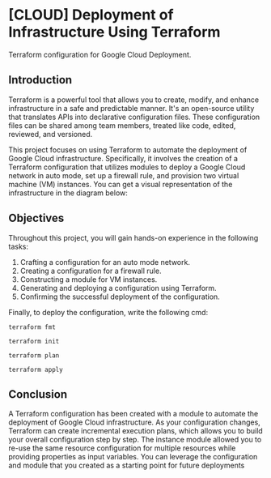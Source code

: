 # [CLOUD] Deployment of Infrastructure Using Terraform
Terraform configuration for Google Cloud Deployment.


## Introduction
Terraform is a powerful tool that allows you to create, modify, and enhance infrastructure in a safe and predictable manner. It's an open-source utility that translates APIs into declarative configuration files. These configuration files can be shared among team members, treated like code, edited, reviewed, and versioned.

This project focuses on using Terraform to automate the deployment of Google Cloud infrastructure. Specifically, it involves the creation of a Terraform configuration that utilizes modules to deploy a Google Cloud network in auto mode, set up a firewall rule, and provision two virtual machine (VM) instances. You can get a visual representation of the infrastructure in the diagram below:

## Objectives
Throughout this project, you will gain hands-on experience in the following tasks:

1. Crafting a configuration for an auto mode network.
2. Creating a configuration for a firewall rule.
3. Constructing a module for VM instances.
4. Generating and deploying a configuration using Terraform.
5. Confirming the successful deployment of the configuration.

Finally, to deploy the configuration, write the following cmd:

`terraform fmt`

`terraform init`

`terraform plan`

`terraform apply`

## Conclusion

A Terraform configuration has been created with a module to automate the deployment of Google Cloud infrastructure. As your configuration changes, Terraform can create incremental execution plans, which allows you to build your overall configuration step by step.
The instance module allowed you to re-use the same resource configuration for multiple resources while providing properties as input variables. You can leverage the configuration and module that you created as a starting point for future deployments
